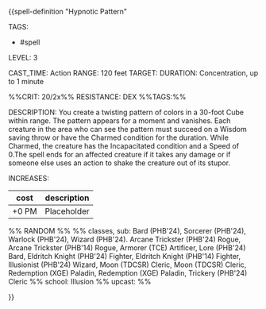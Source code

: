 {{spell-definition "Hypnotic Pattern"

TAGS: 
  - #spell

LEVEL: 3

CAST_TIME: Action
RANGE: 120 feet
TARGET: 
DURATION: Concentration, up to 1 minute

%%CRIT: 20/2x%%
RESISTANCE: DEX
%%TAGS:%%

DESCRIPTION:
You create a twisting pattern of colors in a 30-foot Cube within range. The pattern appears for a moment and vanishes. Each creature in the area who can see the pattern must succeed on a Wisdom saving throw or have the Charmed condition for the duration. While Charmed, the creature has the Incapacitated condition and a Speed of 0.The spell ends for an affected creature if it takes any damage or if someone else uses an action to shake the creature out of its stupor.

INCREASES:

| cost | description |
| ---- | ----------- |
| +0 PM     |    Placeholder        |


%% RANDOM
%%
%% classes, sub: Bard (PHB'24), Sorcerer (PHB'24), Warlock (PHB'24), Wizard (PHB'24). Arcane Trickster (PHB'24) Rogue, Arcane Trickster (PHB'14) Rogue, Armorer (TCE) Artificer, Lore (PHB'24) Bard, Eldritch Knight (PHB'24) Fighter, Eldritch Knight (PHB'14) Fighter, Illusionist (PHB'24) Wizard, Moon (TDCSR) Cleric, Moon (TDCSR) Cleric, Redemption (XGE) Paladin, Redemption (XGE) Paladin, Trickery (PHB'24) Cleric
%% school: Illusion
%% upcast: 
%%


}}